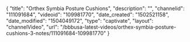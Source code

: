 {
    "title": "Orthex Symbia  Posture Cushions",
    "description": "",
    "channelid": "111091684",
    "videoid": "109981770",
    "date_created": "1502521158",
    "date_modified": "1504049172",
    "type": "captivate",
    "layout": "channelVideo",
    "url": "\/bbbusa-latest-videos\/orthex-symbia-posture-cushions-3-notes\/111091684-109981770"
}